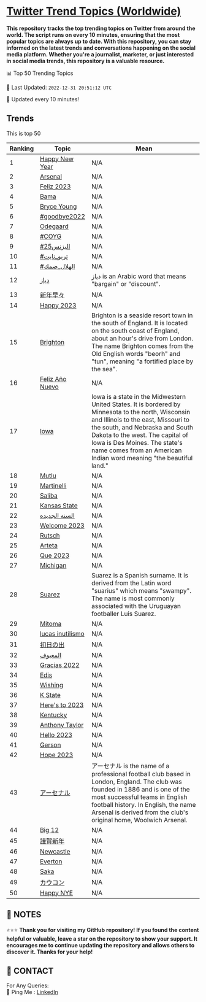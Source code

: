 [Twitter Trend Topics (Worldwide)](https://github.com/ErcinDedeoglu/Twitter-Trend-Topics)
==========

**This repository tracks the top trending topics on Twitter from around the world. 
The script runs on every 10 minutes, ensuring that the most popular topics are always up to date. 
With this repository, you can stay informed on the latest trends and conversations happening on the social media platform. 
Whether you're a journalist, marketer, or just interested in social media trends, this repository is a valuable resource.**


📊 Top 50 Trending Topics

📆 Last Updated: `2022-12-31 20:51:12 UTC`

🔧 Updated every 10 minutes!


## Trends

This is top 50

| Ranking | Topic | Mean |
| ------- | ------------ | ------------ |
| 1 | [Happy New Year](http://twitter.com/search?q=Happy+New+Year) | N/A |
| 2 | [Arsenal](http://twitter.com/search?q=Arsenal) | N/A |
| 3 | [Feliz 2023](http://twitter.com/search?q=Feliz+2023) | N/A |
| 4 | [Bama](http://twitter.com/search?q=Bama) | N/A |
| 5 | [Bryce Young](http://twitter.com/search?q=Bryce+Young) | N/A |
| 6 | [#goodbye2022](http://twitter.com/search?q=%23goodbye2022) | N/A |
| 7 | [Odegaard](http://twitter.com/search?q=Odegaard) | N/A |
| 8 | [#COYG](http://twitter.com/search?q=%23COYG) | N/A |
| 9 | [#البزنس25](http://twitter.com/search?q=%23%d8%a7%d9%84%d8%a8%d8%b2%d9%86%d8%b325) | N/A |
| 10 | [#تريو_نايت](http://twitter.com/search?q=%23%d8%aa%d8%b1%d9%8a%d9%88_%d9%86%d8%a7%d9%8a%d8%aa) | N/A |
| 11 | [#الهلال_ضمك](http://twitter.com/search?q=%23%d8%a7%d9%84%d9%87%d9%84%d8%a7%d9%84_%d8%b6%d9%85%d9%83) | N/A |
| 12 | [دياز](http://twitter.com/search?q=%d8%af%d9%8a%d8%a7%d8%b2) | دياز is an Arabic word that means "bargain" or "discount". |
| 13 | [新年早々](http://twitter.com/search?q=%e6%96%b0%e5%b9%b4%e6%97%a9%e3%80%85) | N/A |
| 14 | [Happy 2023](http://twitter.com/search?q=Happy+2023) | N/A |
| 15 | [Brighton](http://twitter.com/search?q=Brighton) | Brighton is a seaside resort town in the south of England. It is located on the south coast of England, about an hour's drive from London. The name Brighton comes from the Old English words "beorh" and "tun", meaning "a fortified place by the sea". |
| 16 | [Feliz Año Nuevo](http://twitter.com/search?q=Feliz+A%c3%b1o+Nuevo) | N/A |
| 17 | [Iowa](http://twitter.com/search?q=Iowa) | Iowa is a state in the Midwestern United States. It is bordered by Minnesota to the north, Wisconsin and Illinois to the east, Missouri to the south, and Nebraska and South Dakota to the west. The capital of Iowa is Des Moines. The state's name comes from an American Indian word meaning "the beautiful land." |
| 18 | [Mutlu](http://twitter.com/search?q=Mutlu) | N/A |
| 19 | [Martinelli](http://twitter.com/search?q=Martinelli) | N/A |
| 20 | [Saliba](http://twitter.com/search?q=Saliba) | N/A |
| 21 | [Kansas State](http://twitter.com/search?q=Kansas+State) | N/A |
| 22 | [السنه الجديده](http://twitter.com/search?q=%d8%a7%d9%84%d8%b3%d9%86%d9%87+%d8%a7%d9%84%d8%ac%d8%af%d9%8a%d8%af%d9%87) | N/A |
| 23 | [Welcome 2023](http://twitter.com/search?q=Welcome+2023) | N/A |
| 24 | [Rutsch](http://twitter.com/search?q=Rutsch) | N/A |
| 25 | [Arteta](http://twitter.com/search?q=Arteta) | N/A |
| 26 | [Que 2023](http://twitter.com/search?q=Que+2023) | N/A |
| 27 | [Michigan](http://twitter.com/search?q=Michigan) | N/A |
| 28 | [Suarez](http://twitter.com/search?q=Suarez) | Suarez is a Spanish surname. It is derived from the Latin word "suarius" which means "swampy". The name is most commonly associated with the Uruguayan footballer Luis Suarez. |
| 29 | [Mitoma](http://twitter.com/search?q=Mitoma) | N/A |
| 30 | [lucas inutilismo](http://twitter.com/search?q=lucas+inutilismo) | N/A |
| 31 | [初日の出](http://twitter.com/search?q=%e5%88%9d%e6%97%a5%e3%81%ae%e5%87%ba) | N/A |
| 32 | [المعيوف](http://twitter.com/search?q=%d8%a7%d9%84%d9%85%d8%b9%d9%8a%d9%88%d9%81) | N/A |
| 33 | [Gracias 2022](http://twitter.com/search?q=Gracias+2022) | N/A |
| 34 | [Edis](http://twitter.com/search?q=Edis) | N/A |
| 35 | [Wishing](http://twitter.com/search?q=Wishing) | N/A |
| 36 | [K State](http://twitter.com/search?q=K+State) | N/A |
| 37 | [Here's to 2023](http://twitter.com/search?q=Here%27s+to+2023) | N/A |
| 38 | [Kentucky](http://twitter.com/search?q=Kentucky) | N/A |
| 39 | [Anthony Taylor](http://twitter.com/search?q=Anthony+Taylor) | N/A |
| 40 | [Hello 2023](http://twitter.com/search?q=Hello+2023) | N/A |
| 41 | [Gerson](http://twitter.com/search?q=Gerson) | N/A |
| 42 | [Hope 2023](http://twitter.com/search?q=Hope+2023) | N/A |
| 43 | [アーセナル](http://twitter.com/search?q=%e3%82%a2%e3%83%bc%e3%82%bb%e3%83%8a%e3%83%ab) | アーセナル is the name of a professional football club based in London, England. The club was founded in 1886 and is one of the most successful teams in English football history. In English, the name Arsenal is derived from the club's original home, Woolwich Arsenal. |
| 44 | [Big 12](http://twitter.com/search?q=Big+12) | N/A |
| 45 | [謹賀新年](http://twitter.com/search?q=%e8%ac%b9%e8%b3%80%e6%96%b0%e5%b9%b4) | N/A |
| 46 | [Newcastle](http://twitter.com/search?q=Newcastle) | N/A |
| 47 | [Everton](http://twitter.com/search?q=Everton) | N/A |
| 48 | [Saka](http://twitter.com/search?q=Saka) | N/A |
| 49 | [カウコン](http://twitter.com/search?q=%e3%82%ab%e3%82%a6%e3%82%b3%e3%83%b3) | N/A |
| 50 | [Happy NYE](http://twitter.com/search?q=Happy+NYE) | N/A |




## 📝 NOTES

⭐⭐⭐ **Thank you for visiting my GitHub repository! If you found the content helpful or valuable, leave a star on the repository to show your support. It encourages me to continue updating the repository and allows others to discover it. Thanks for your help!**

## 📨 CONTACT

 For Any Queries:  
            🏓 Ping Me : [LinkedIn](https://www.linkedin.com/in/ercindedeoglu/)